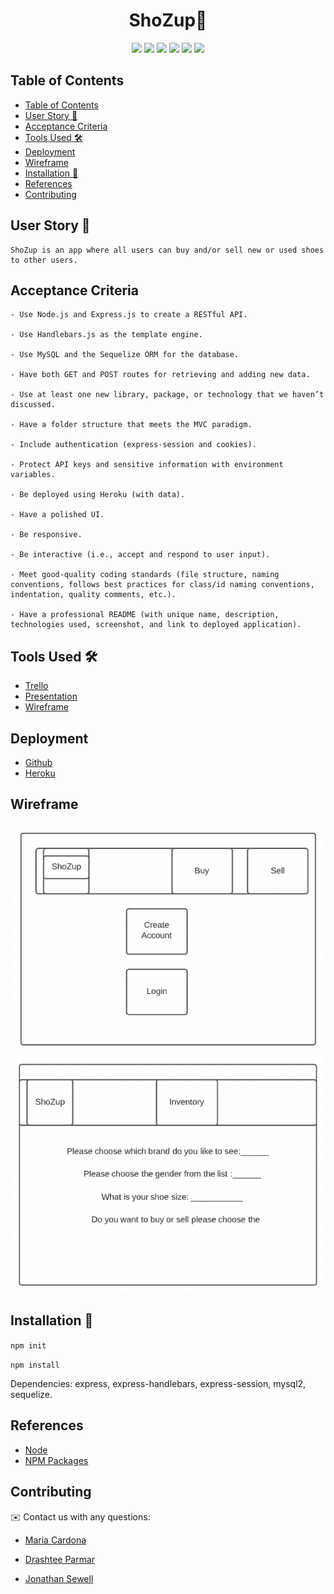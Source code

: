 <h1 align="center"> ShoZup👟</h1>

<p align="center">
    <img src="https://img.shields.io/badge/javascript-yellow" />
    <img src="https://img.shields.io/badge/express-orange" />
    <img src="https://img.shields.io/badge/sequelize-blue"  />
    <img src="https://img.shields.io/badge/handlebars-red"  />
    <img src="https://img.shields.io/badge/mySQL-blue"  />
    <img src="https://img.shields.io/badge/dotenv-green" />
</p>

## Table of Contents
- [Table of Contents](#table-of-contents)
- [User Story 📖](#user-story-)
- [Acceptance Criteria](#acceptance-criteria)
- [Tools Used 🛠](#tools-used-)
- [Deployment](#deployment)
- [Wireframe](#wireframe)
- [Installation 💾](#installation-)
- [References](#references)
- [Contributing](#contributing)


## User Story 📖

```
ShoZup is an app where all users can buy and/or sell new or used shoes to other users.
```
## Acceptance Criteria

```
- Use Node.js and Express.js to create a RESTful API.

- Use Handlebars.js as the template engine.

- Use MySQL and the Sequelize ORM for the database.

- Have both GET and POST routes for retrieving and adding new data.

- Use at least one new library, package, or technology that we haven’t discussed.

- Have a folder structure that meets the MVC paradigm.

- Include authentication (express-session and cookies).

- Protect API keys and sensitive information with environment variables.

- Be deployed using Heroku (with data).

- Have a polished UI.

- Be responsive.

- Be interactive (i.e., accept and respond to user input).

- Meet good-quality coding standards (file structure, naming conventions, follows best practices for class/id naming conventions, indentation, quality comments, etc.).

- Have a professional README (with unique name, description, technologies used, screenshot, and link to deployed application).
```

## Tools Used 🛠
- [Trello]()
- [Presentation]()
- [Wireframe]()


## Deployment

- [Github](https://github.com/dparmar32/ShoZup)
- [Heroku](https://shozup.herokuapp.com/)

## Wireframe
![Wireframe1](Pictures/Wireframe1.jpg)
![Wireframe2](Pictures/Wireframe2.jpg)


## Installation 💾   

`npm init`

`npm install`

Dependencies: express, express-handlebars, express-session, mysql2, sequelize.

## References
- [Node](https://nodejs.org/api/)
- [NPM Packages](https://www.npmjs.com/)
  
## Contributing
✉️ Contact us with any questions: 
* [Maria Cardona](https://github.com/mechas8703)

* [Drashtee Parmar](https://github.com/dparmar32)

* [Jonathan Sewell](https://github.com/jjsr17)
